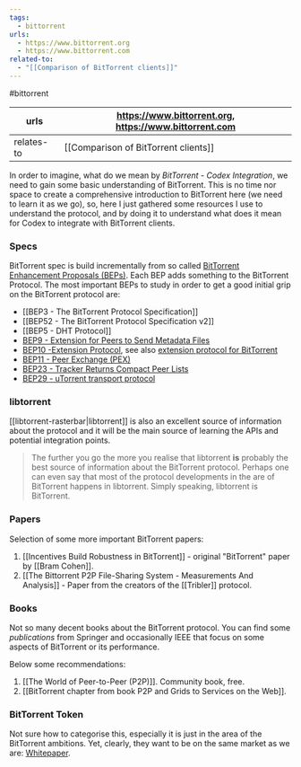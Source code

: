```yaml
---
tags:
  - bittorrent
urls:
  - https://www.bittorrent.org
  - https://www.bittorrent.com
related-to:
  - "[[Comparison of BitTorrent clients]]"
---
```

#bittorrent 

| urls       | https://www.bittorrent.org, https://www.bittorrent.com |
| ---------- | ------------------------------------------------------ |
| relates-to | [[Comparison of BitTorrent clients]]                   |

In order to imagine, what do we mean by *BitTorrent - Codex Integration*, we need to gain some basic understanding of BitTorrent. This is no time nor space to create a comprehensive introduction to BitTorrent here (we need to learn it as we go), so, here I just gathered some resources I use to understand the protocol, and by doing it to understand what does it mean for Codex to integrate with BitTorrent clients.

### Specs

BitTorrent spec is build incrementally from so called [BitTorrent Enhancement Proposals (BEPs)](http://bittorrent.org/beps/bep_0000.html). Each BEP adds something to the BitTorrent Protocol. The most important BEPs to study in order to get a good initial grip on the BitTorrent protocol are:

- [[BEP3 - The BitTorrent Protocol Specification]]
- [[BEP52 - The BitTorrent Protocol Specification v2]]
- [[BEP5 - DHT Protocol]]
- [BEP9 - Extension for Peers to Send Metadata Files](https://bittorrent.org/beps/bep_0009.html)
- [BEP10 -Extension Protocol](https://bittorrent.org/beps/bep_0010.html), see also [extension protocol for BitTorrent](https://www.rasterbar.com/products/libtorrent/extension_protocol.html)
- [BEP11 - Peer Exchange (PEX)](https://bittorrent.org/beps/bep_0011.html)
- [BEP23 - Tracker Returns Compact Peer Lists](https://bittorrent.org/beps/bep_0023.html)
- [BEP29 - uTorrent transport protocol](https://bittorrent.org/beps/bep_0029.html)

### libtorrent

[[libtorrent-rasterbar|libtorrent]] is also an excellent source of information about the protocol and it will be the main source of learning the APIs and potential integration points.

> The further you go the more you realise that libtorrent **is** probably the best source of information about the BitTorrent protocol. Perhaps one can even say that most of the protocol developments in the are of BitTorrent happens in libtorrent. Simply speaking, libtorrent is BitTorrent.

### Papers

Selection of some more important BitTorrent papers:

1. [[Incentives Build Robustness in BitTorrent]] - original "BitTorrent" paper by [[Bram Cohen]].
2. [[The Bittorrent P2P File-Sharing System - Measurements And Analysis]] - Paper from the creators of the [[Tribler]] protocol.
### Books

Not so many decent books about the BitTorrent protocol. You can find some *publications* from Springer and occasionally IEEE that focus on some aspects of BitTorrent or its performance.

Below some recommendations:

1. [[The World of Peer-to-Peer (P2P)]]. Community book, free.
2. [[BitTorrent chapter from book P2P and Grids to Services on the Web]].

### BitTorrent Token

Not sure how to categorise this, especially it is just in the area of the BitTorrent ambitions. Yet, clearly, they want to be on the same market as we are: [Whitepaper](https://www.bittorrent.com/btt/btt-docs/BitTorrent_(BTT)_White_Paper_v0.8.7_Feb_2019.pdf).

